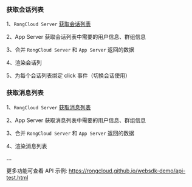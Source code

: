 ### 获取会话列表 

1、`RongCloud Server` [获取会话列表](http://www.rongcloud.cn/docs/web_api_demo.html#conversation_list)

2、App Server 获取会话列表中需要的用户信息、群组信息

3、合并 `RongCloud Server` 和 `App Server` 返回的数据

4、渲染会话列

5、为每个会话列表绑定 click 事件（切换会话使用）

### 获取消息列表 

1、`RongCloud Server` [获取消息列表](http://www.rongcloud.cn/docs/web_api_demo.html#message_history)

2、App Server 获取消息列表中需要的用户信息、群组信息

3、合并 `RongCloud Server` 和 `App Server` 返回的数据

4、渲染消息列表

**...**

更多功能可查看 API 示例: https://rongcloud.github.io/websdk-demo/api-test.html
